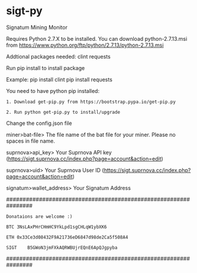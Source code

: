 # sigt-py
Signatum Mining Monitor

Requires Python 2.7.X to be installed.
You can download python-2.7.13.msi from https://www.python.org/ftp/python/2.7.13/python-2.7.13.msi

Addtional packages needed:
	clint
	requests

Run pip install <package> to install package

Example:
	pip install clint
	pip install requests


You need to have python pip installed:

	1. Download get-pip.py from https://bootstrap.pypa.io/get-pip.py

	2. Run python get-pip.py to install/upgrade


Change the config.json file

miner>bat-file>			The file name of the bat file for your miner. Please no spaces in file name.

suprnova>api_key> 		Your Suprnova API key (https://sigt.suprnova.cc/index.php?page=account&action=edit)

suprnova>uid> 			Your Suprnova User ID (https://sigt.suprnova.cc/index.php?page=account&action=edit)

signatum>wallet_address> 	Your Signatum Address


################################################################

	Donataions are welcome :)

	BTC	3NsLAxPHrCHmHC9YkLpd1sgCHLqW1ybXK6

	ETH	0x33Ce3d08432F9A21736eD6847d98de2Ca5f508A4

	SIGT	B5GWoN3jmFXkAQRWBUjrEQnE6ApQJgpyba

################################################################